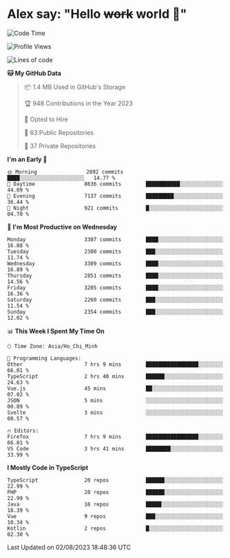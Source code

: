 # Alex say: "Hello ~~work~~ world 🐾"

<!--START_SECTION:waka-->
![Code Time](http://img.shields.io/badge/Code%20Time-849%20hrs%2056%20mins-blue)

![Profile Views](http://img.shields.io/badge/Profile%20Views-0-blue)

![Lines of code](https://img.shields.io/badge/From%20Hello%20World%20I%27ve%20Written-41.0%20million%20lines%20of%20code-blue)

**🐱 My GitHub Data** 

> 📦 1.4 MB Used in GitHub's Storage 
 > 
> 🏆 948 Contributions in the Year 2023
 > 
> 💼 Opted to Hire
 > 
> 📜 63 Public Repositories 
 > 
> 🔑 37 Private Repositories 
 > 
**I'm an Early 🐤** 

```text
🌞 Morning                2892 commits        ████░░░░░░░░░░░░░░░░░░░░░   14.77 % 
🌆 Daytime                8636 commits        ███████████░░░░░░░░░░░░░░   44.09 % 
🌃 Evening                7137 commits        █████████░░░░░░░░░░░░░░░░   36.44 % 
🌙 Night                  921 commits         █░░░░░░░░░░░░░░░░░░░░░░░░   04.70 % 
```
📅 **I'm Most Productive on Wednesday** 

```text
Monday                   3307 commits        ████░░░░░░░░░░░░░░░░░░░░░   16.88 % 
Tuesday                  2300 commits        ███░░░░░░░░░░░░░░░░░░░░░░   11.74 % 
Wednesday                3309 commits        ████░░░░░░░░░░░░░░░░░░░░░   16.89 % 
Thursday                 2851 commits        ████░░░░░░░░░░░░░░░░░░░░░   14.56 % 
Friday                   3205 commits        ████░░░░░░░░░░░░░░░░░░░░░   16.36 % 
Saturday                 2260 commits        ███░░░░░░░░░░░░░░░░░░░░░░   11.54 % 
Sunday                   2354 commits        ███░░░░░░░░░░░░░░░░░░░░░░   12.02 % 
```


📊 **This Week I Spent My Time On** 

```text
🕑︎ Time Zone: Asia/Ho_Chi_Minh

💬 Programming Languages: 
Other                    7 hrs 9 mins        █████████████████░░░░░░░░   66.01 % 
TypeScript               2 hrs 40 mins       ██████░░░░░░░░░░░░░░░░░░░   24.63 % 
Vue.js                   45 mins             ██░░░░░░░░░░░░░░░░░░░░░░░   07.02 % 
JSON                     5 mins              ░░░░░░░░░░░░░░░░░░░░░░░░░   00.89 % 
Svelte                   3 mins              ░░░░░░░░░░░░░░░░░░░░░░░░░   00.57 % 

🔥 Editors: 
Firefox                  7 hrs 9 mins        █████████████████░░░░░░░░   66.01 % 
VS Code                  3 hrs 41 mins       ████████░░░░░░░░░░░░░░░░░   33.99 % 
```

**I Mostly Code in TypeScript** 

```text
TypeScript               20 repos            ██████░░░░░░░░░░░░░░░░░░░   22.99 % 
PHP                      20 repos            ██████░░░░░░░░░░░░░░░░░░░   22.99 % 
Java                     16 repos            █████░░░░░░░░░░░░░░░░░░░░   18.39 % 
Vue                      9 repos             ███░░░░░░░░░░░░░░░░░░░░░░   10.34 % 
Kotlin                   2 repos             █░░░░░░░░░░░░░░░░░░░░░░░░   02.30 % 
```




 Last Updated on 02/08/2023 18:48:36 UTC
<!--END_SECTION:waka-->
